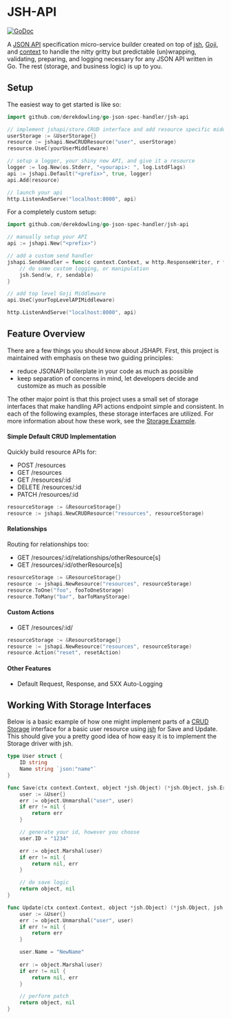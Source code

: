 # JSH-API

[![GoDoc](https://godoc.org/github.com/derekdowling/go-json-spec-handler/jsh-api?status.png)](https://godoc.org/github.com/derekdowling/go-json-spec-handler/jsh-api)

A [JSON API](http://jsonapi.org) specification micro-service builder created on top of
[jsh](http://github.com/derekdowling/go-json-spec-handler), [Goji](http://goji.io), and [context](https://godoc.org/golang.org/x/net/context) to handle the nitty gritty but predictable (un)wrapping, validating, preparing, and logging necessary for any JSON API written in Go. The rest (storage, and business logic) is up to you.

## Setup

The easiest way to get started is like so:

```go
import github.com/derekdowling/go-json-spec-handler/jsh-api

// implement jshapi/store.CRUD interface and add resource specific middleware via Goji
userStorage := &UserStorage{}
resource := jshapi.NewCRUDResource("user", userStorage)
resource.UseC(yourUserMiddleware)

// setup a logger, your shiny new API, and give it a resource
logger := log.New(os.Stderr, "<yourapi>: ", log.LstdFlags)
api := jshapi.Default("<prefix>", true, logger)
api.Add(resource)

// launch your api
http.ListenAndServe("localhost:8000", api)
```

For a completely custom setup:

```go
import github.com/derekdowling/go-json-spec-handler/jsh-api

// manually setup your API
api := jshapi.New("<prefix>")

// add a custom send handler
jshapi.SendHandler = func(c context.Context, w http.ResponseWriter, r *http.Request, sendable jsh.Sendable) {
    // do some custom logging, or manipulation
    jsh.Send(w, r, sendable)
}

// add top level Goji Middleware
api.UseC(yourTopLevelAPIMiddleware)

http.ListenAndServe("localhost:8000", api)
```

## Feature Overview

There are a few things you should know about JSHAPI. First, this project is maintained with emphasis on these two guiding principles:

* reduce JSONAPI boilerplate in your code as much as possible
* keep separation of concerns in mind, let developers decide and customize as much as possible

The other major point is that this project uses a small set of storage interfaces that make handling API actions endpoint simple and consistent. In each of the following examples, these storage interfaces are utilized. For more information about how these work, see the [Storage Example](#storage-driver-example). 

#### Simple Default CRUD Implementation

Quickly build resource APIs for:

* POST /resources
* GET /resources
* GET /resources/:id
* DELETE /resources/:id
* PATCH /resources/:id

```go
resourceStorage := &ResourceStorage{}
resource := jshapi.NewCRUDResource("resources", resourceStorage)
```

#### Relationships

Routing for relationships too:

* GET /resources/:id/relationships/otherResource[s]
* GET /resources/:id/otherResource[s]

```go
resourceStorage := &ResourceStorage{}
resource := jshapi.NewResource("resources", resourceStorage)
resource.ToOne("foo", fooToOneStorage)
resource.ToMany("bar", barToManyStorage)
```

#### Custom Actions

* GET /resources/:id/<action>

```go
resourceStorage := &ResourceStorage{}
resource := jshapi.NewResource("resources", resourceStorage)
resource.Action("reset", resetAction)
```

#### Other Features

* Default Request, Response, and 5XX Auto-Logging

## Working With Storage Interfaces

Below is a basic example of how one might implement parts of a [CRUD Storage](https://godoc.org/github.com/derekdowling/go-json-spec-handler/tree/master/jsh-api/store#CRUD)
interface for a basic user resource using [jsh](https://godoc.org/github.com/derekdowling/go-json-spec-handler)
for Save and Update. This should give you a pretty good idea of how easy it is to
implement the Storage driver with jsh.

```go
type User struct {
    ID string
    Name string `json:"name"`
}

func Save(ctx context.Context, object *jsh.Object) (*jsh.Object, jsh.ErrorType) {
    user := &User{}
    err := object.Unmarshal("user", user)
    if err != nil {
        return err
    }

    // generate your id, however you choose
    user.ID = "1234"

    err := object.Marshal(user)
    if err != nil {
        return nil, err
    }

    // do save logic
    return object, nil
}

func Update(ctx context.Context, object *jsh.Object) (*jsh.Object, jsh.ErrorType) {
    user := &User{}
    err := object.Unmarshal("user", user)
    if err != nil {
        return err
    }

    user.Name = "NewName"
    
    err := object.Marshal(user)
    if err != nil {
        return nil, err
    }

    // perform patch
    return object, nil
}
```
